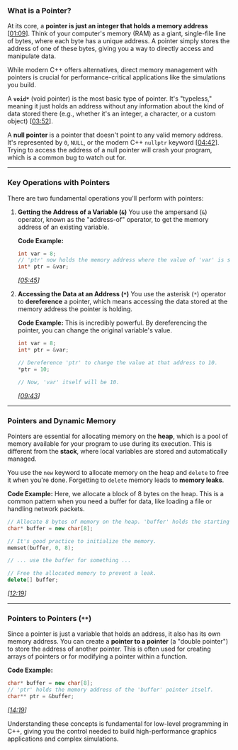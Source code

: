 ### What is a Pointer?

At its core, a **pointer is just an integer that holds a memory address** \[[01:09](http://www.youtube.com/watch?v=DTxHyVn0ODg&t=69)\]. Think of your computer's memory (RAM) as a giant, single-file line of bytes, where each byte has a unique address. A pointer simply stores the address of one of these bytes, giving you a way to directly access and manipulate data.

While modern C++ offers alternatives, direct memory management with pointers is crucial for performance-critical applications like the simulations you build.

A **`void*`** (void pointer) is the most basic type of pointer. It's "typeless," meaning it just holds an address without any information about the kind of data stored there (e.g., whether it's an integer, a character, or a custom object) \[[03:52](http://www.youtube.com/watch?v=DTxHyVn0ODg&t=232)\].

A **null pointer** is a pointer that doesn't point to any valid memory address. It's represented by `0`, `NULL`, or the modern C++ `nullptr` keyword \[[04:42](http://www.youtube.com/watch?v=DTxHyVn0ODg&t=282)\]. Trying to access the address of a null pointer will crash your program, which is a common bug to watch out for.

-----

### Key Operations with Pointers

There are two fundamental operations you'll perform with pointers:

1.  **Getting the Address of a Variable (`&`)**
    You use the ampersand (`&`) operator, known as the "address-of" operator, to get the memory address of an existing variable.

    **Code Example:**

    ```cpp
    int var = 8;
    // 'ptr' now holds the memory address where the value of 'var' is stored.
    int* ptr = &var;
    ```

    *\[[05:45](http://www.youtube.com/watch?v=DTxHyVn0ODg&t=345)\]*

2.  **Accessing the Data at an Address (`*`)**
    You use the asterisk (`*`) operator to **dereference** a pointer, which means accessing the data stored at the memory address the pointer is holding.

    **Code Example:**
    This is incredibly powerful. By dereferencing the pointer, you can change the original variable's value.

    ```cpp
    int var = 8;
    int* ptr = &var;

    // Dereference 'ptr' to change the value at that address to 10.
    *ptr = 10;

    // Now, 'var' itself will be 10.
    ```

    *\[[09:43](http://www.youtube.com/watch?v=DTxHyVn0ODg&t=583)\]*

-----

### Pointers and Dynamic Memory

Pointers are essential for allocating memory on the **heap**, which is a pool of memory available for your program to use during its execution. This is different from the **stack**, where local variables are stored and automatically managed.

You use the `new` keyword to allocate memory on the heap and `delete` to free it when you're done. Forgetting to `delete` memory leads to **memory leaks**.

**Code Example:**
Here, we allocate a block of 8 bytes on the heap. This is a common pattern when you need a buffer for data, like loading a file or handling network packets.

```cpp
// Allocate 8 bytes of memory on the heap. 'buffer' holds the starting address.
char* buffer = new char[8];

// It's good practice to initialize the memory.
memset(buffer, 0, 8);

// ... use the buffer for something ...

// Free the allocated memory to prevent a leak.
delete[] buffer;
```

*\[[12:19](http://www.youtube.com/watch?v=DTxHyVn0ODg&t=739)\]*

-----

### Pointers to Pointers (`**`)

Since a pointer is just a variable that holds an address, it also has its own memory address. You can create a **pointer to a pointer** (a "double pointer") to store the address of another pointer. This is often used for creating arrays of pointers or for modifying a pointer within a function.

**Code Example:**

```cpp
char* buffer = new char[8];
// 'ptr' holds the memory address of the 'buffer' pointer itself.
char** ptr = &buffer;
```

*\[[14:19](http://www.youtube.com/watch?v=DTxHyVn0ODg&t=859)\]*

Understanding these concepts is fundamental for low-level programming in C++, giving you the control needed to build high-performance graphics applications and complex simulations.
